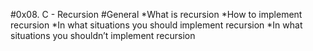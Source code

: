 #0x08. C - Recursion
#General
*What is recursion
*How to implement recursion
*In what situations you should implement recursion
*In what situations you shouldn’t implement recursion

